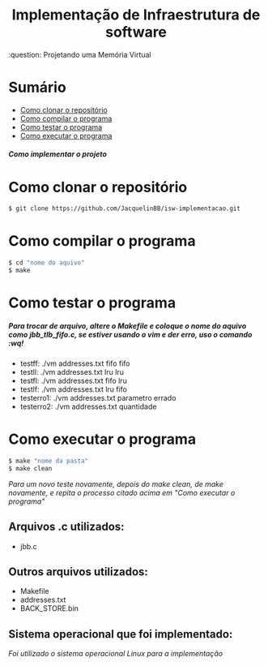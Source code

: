 <h1 align="center">Implementação de Infraestrutura de software</h1>
:question: Projetando uma Memória Virtual

# Sumário
- [Como clonar o repositório](#como-clonar-o-repositório)
- [Como compilar o programa](#como-compilar-o-programa)
- [Como testar o programa](#como-testar-o-programa)
- [Como executar o programa](#como-executar-o-programa)

##### Como implementar o projeto
# Como clonar o repositório
```bash
$ git clone https://github.com/JacquelinBB/isw-implementacao.git
```
# Como compilar o programa
```bash
$ cd "nome do aquivo" 
$ make
```
# Como testar o programa
##### Para trocar de arquivo, altere o Makefile e coloque o nome do aquivo como jbb_tlb_fifo.c, se estiver usando o vim e der erro, uso o comando :wq!
- testff:       ./vm addresses.txt fifo fifo
- testll:       ./vm addresses.txt lru lru
- testfl:       ./vm addresses.txt fifo lru
- testlf:       ./vm addresses.txt lru fifo
- testerro1:    ./vm addresses.txt parametro errado
- testerro2:    ./vm addresses.txt quantidade
# Como executar o programa
```bash
$ make "nome da pasta"
$ make clean
```
*Para um novo teste novamente, depois do make clean, de make novamente, e repita o processo citado acima em "Como executar o programa"*
## Arquivos .c utilizados:
- jbb.c

## Outros arquivos utilizados:
- Makefile
- addresses.txt
- BACK_STORE.bin

## Sistema operacional que foi implementado:
*Foi utilizado o sistema operacional Linux para a implementação*
